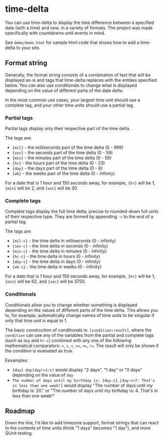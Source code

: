# time-delta

You can use time-delta to display the time difference between a specified date (with a time) and now, in a variety of formats. The project was made specifically with countdowns until events in mind. 

See `demo/demo.html` for sample html code that shows how to add a time-delta to your site.

## Format string

Generally, the format string consists of a combination of text that will be displayed as-is and tags that time-delta replaces with the entities specified below. You can also use conditionals to change what is displayed depending on the value of different parts of the date delta.

In the most common use cases, your largest time unit should use a complete tag, and your other time units should use a partial tag.

### Partial tags

Partial tags display only their respective part of the time delta. 

The tags are: 
- `{mil}` - the milliseconds part of the time delta (0 - 999)
- `{sec}` - the seconds part of the time delta (0 - 59)
- `{min}` - the minutes part of the time delta (0 - 59)
- `{hr}` - the hours part of the time delta (0 - 23)
- `{day}` - the days part of the time delta (0 - 6)
- `{wk}` - the weeks part of the time delta (0 - infinity)

For a date that is 1 hour and 150 seconds away, for example, `{hr}` will be 1, `{min}` will be 2, and `{sec}` will be 30.

### Complete tags

Complete tags display the full time delta, precise to rounded-down full units of their respective type. They are formed by appending `-c` to the end of a partial tag.

The tags are:
- `{mil-c}` - the time delta in milliseconds (0 - infinity)
- `{sec-c}` - the time delta in seconds (0 - infinity)
- `{min-c}` - the time delta in minutes (0 - infinity)
- `{hr-c}` - the time delta in hours (0 - infinity)
- `{day-c}` - the time delta in days (0 - infinity)
- `{wk-c}` - the time delta in weeks (0 - infinity)

For a date that is 1 hour and 150 seconds away, for example, `{hr}` will be 1, `{min}` will be 62, and `{sec}` will be 3750.

### Conditionals

Conditionals allow you to change whether something is displayed depending on the values of different parts of the time delta. This allows you to, for example, automatically change names of time units to be singular if only that time unit is equal to 1.

The basic construction of conditionals is: `[condition:result]`, where the `condition` can use any of the variables from the partial and complete tags (such as `day` and `hr-c`) combined with any one of the following mathematical comparators: `=`, `>`, `<`, `>=`, `<=`, `!=`. The result will only be shown if the condition is evaluated as true.

Eexamples:
- `{day} day[day!=1:s]` would display "2 days", "1 day" or "0 days" depending on the value of `day`
- `The number of days until my birthday is: {day-c}.[day-c<7: That's in less than one week!]` would display "The number of days until my birthday is: 20." or "The number of days until my birthday is: 4. That's in less than one week!"

## Roadmap

Down the line, I'd like to add timezone support, format strings that can react to the contents of time units (think "1 days" becomes "1 day"), and more QUnit testing.